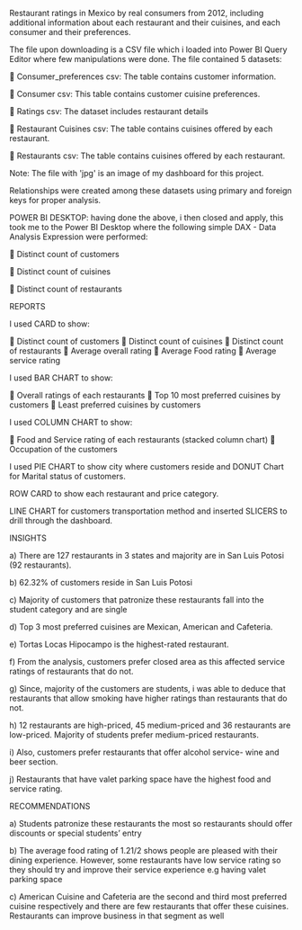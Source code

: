 
Restaurant ratings in Mexico by real consumers from 2012, including additional information about each restaurant and their cuisines, and each consumer and their preferences.

The file upon downloading is a CSV file which i loaded into Power BI Query Editor where few manipulations were done. The file contained 5 datasets:

	Consumer_preferences csv: The table contains customer information.

	Consumer csv: This table contains customer cuisine preferences.

	Ratings csv: The dataset includes restaurant details

	Restaurant Cuisines csv: The table contains cuisines offered by each restaurant.

	Restaurants csv: The table contains cuisines offered by each restaurant.

Note: The file with 'jpg' is an image of my dashboard for this project.

Relationships were created among these datasets using primary and foreign keys for proper analysis.

POWER BI DESKTOP: having done the above, i then closed and apply, this took me to the Power BI Desktop where the following simple DAX - Data Analysis Expression were performed:

	Distinct count of customers

	Distinct count of cuisines

	Distinct count of restaurants

REPORTS

I used CARD to show:

	Distinct count of customers 
	Distinct count of cuisines
	Distinct count of restaurants
	Average overall rating
	Average Food rating
	Average service rating

I used BAR CHART to show:

	Overall ratings of each restaurants
	Top 10 most preferred cuisines by customers
	Least preferred cuisines by customers

I used COLUMN CHART to show:

	Food and Service rating of each restaurants (stacked column chart)
	Occupation of the customers

I used PIE CHART to show city where customers reside and DONUT Chart for Marital status of customers.

ROW CARD to show each restaurant and price category.

LINE CHART for customers transportation method and inserted SLICERS to drill through the dashboard.

INSIGHTS

a) There are 127 restaurants in 3 states and majority are in San Luis Potosi (92 restaurants).

b) 62.32% of customers reside in San Luis Potosi

c) Majority of customers that patronize these restaurants fall into the student category and are single

d) Top 3 most preferred cuisines are Mexican, American and Cafeteria.

e) Tortas Locas Hipocampo is the highest-rated restaurant.

f) From the analysis, customers prefer closed area as this affected service ratings of restaurants that do not.

g) Since, majority of the customers are students, i was able to deduce that restaurants that allow smoking have higher ratings than restaurants that do not.

h) 12 restaurants are high-priced, 45 medium-priced and 36 restaurants are low-priced. Majority of students prefer medium-priced restaurants.

i) Also, customers prefer restaurants that offer alcohol service- wine and beer section.

j) Restaurants that have valet parking space have the highest food and service rating.

RECOMMENDATIONS

a) Students patronize these restaurants the most so restaurants should offer discounts or special students’ entry

b) The average food rating of 1.21/2 shows people are pleased with their dining experience. However, some restaurants have low service rating so they should try and improve their service experience e.g having valet parking space

c) American Cuisine and Cafeteria are the second and third most preferred cuisine respectively and there are few restaurants that offer these cuisines. Restaurants can improve business in that segment as well
